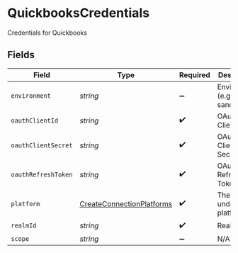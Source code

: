 # QuickbooksCredentials

Credentials for Quickbooks


## Fields

| Field                                                                         | Type                                                                          | Required                                                                      | Description                                                                   |
| ----------------------------------------------------------------------------- | ----------------------------------------------------------------------------- | ----------------------------------------------------------------------------- | ----------------------------------------------------------------------------- |
| `environment`                                                                 | *string*                                                                      | :heavy_minus_sign:                                                            | Environment (e.g. sandbox)                                                    |
| `oauthClientId`                                                               | *string*                                                                      | :heavy_check_mark:                                                            | OAuth Client ID                                                               |
| `oauthClientSecret`                                                           | *string*                                                                      | :heavy_check_mark:                                                            | OAuth Client Secret                                                           |
| `oauthRefreshToken`                                                           | *string*                                                                      | :heavy_check_mark:                                                            | OAuth Refresh Token                                                           |
| `platform`                                                                    | [CreateConnectionPlatforms](../../models/shared/createconnectionplatforms.md) | :heavy_check_mark:                                                            | The underlying platform.                                                      |
| `realmId`                                                                     | *string*                                                                      | :heavy_check_mark:                                                            | Realm ID                                                                      |
| `scope`                                                                       | *string*                                                                      | :heavy_minus_sign:                                                            | N/A                                                                           |